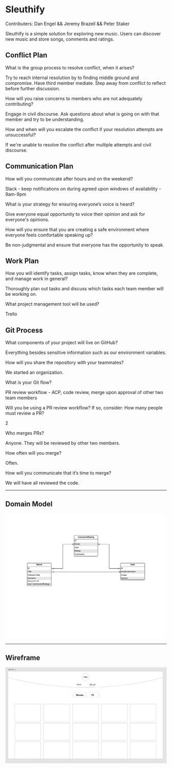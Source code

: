 # Sleuthify

Contributers: Dan Engel && Jeremy Brazell && Peter Staker

Sleuthify is a simple solution for exploring new music. Users can discover new music and store songs, comments and ratings.

## Conflict Plan

What is the group process to resolve conflict, when it arises?

Try to reach internal resolution by to finding middle ground and compromise. Have third member mediate. Step away from conflict to reflect before further discussion.

How will you raise concerns to members who are not adequately contributing?

Engage in civil discourse. Ask questions about what is going on with that member and try to be understanding.

How and when will you escalate the conflict if your resolution attempts are unsuccessful?

If we're unable to resolve the conflict after multiple attempts and civil discourse.

## Communication Plan

How will you communicate after hours and on the weekend?

Slack - keep notifications on during agreed upon windows of availability - 9am-9pm

What is your strategy for ensuring everyone’s voice is heard?

Give everyone equal opportunity to voice their opinion and ask for everyone's opinions.

How will you ensure that you are creating a safe environment where everyone feels comfortable speaking up?

Be non-judgmental and ensure that everyone has the opportunity to speak.

## Work Plan

How you will identify tasks, assign tasks, know when they are complete, and manage work in general?

Thoroughly plan out tasks and discuss which tasks each team member will be working on.

What project management tool will be used?

Trello

## Git Process

What components of your project will live on GitHub?

Everything besides sensitive information such as our environment variables.

How will you share the repository with your teammates?

We started an organization.

What is your Git flow?

PR review workflow - ACP, code review, merge upon approval of other two team members

Will you be using a PR review workflow? If so, consider:
How many people must review a PR?

2

Who merges PRs?

Anyone. They will be reviewed by other two members.

How often will you merge?

Often.

How will you communicate that it’s time to merge?

We will have all reviewed the code.

---

## Domain Model

![Domain Model](src/assets/domainModel.png)

---

## Wireframe

![WireFrame](src/assets/wireframe.png)
